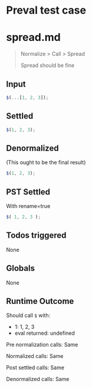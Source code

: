 # Preval test case

# spread.md

> Normalize > Call > Spread
>
> Spread should be fine

## Input

`````js filename=intro
$(...[1, 2, 3]);
`````


## Settled


`````js filename=intro
$(1, 2, 3);
`````


## Denormalized
(This ought to be the final result)

`````js filename=intro
$(1, 2, 3);
`````


## PST Settled
With rename=true

`````js filename=intro
$( 1, 2, 3 );
`````


## Todos triggered


None


## Globals


None


## Runtime Outcome


Should call `$` with:
 - 1: 1, 2, 3
 - eval returned: undefined

Pre normalization calls: Same

Normalized calls: Same

Post settled calls: Same

Denormalized calls: Same
